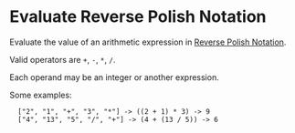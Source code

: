 # Evaluate Reverse Polish Notation 


Evaluate the value of an arithmetic expression in [Reverse Polish Notation](http://en.wikipedia.org/wiki/Reverse_Polish_notation).  

Valid operators are `+`, `-`, `*`, `/`.  

Each operand may be an integer or another expression.  

Some examples:  

```
  ["2", "1", "+", "3", "*"] -> ((2 + 1) * 3) -> 9
  ["4", "13", "5", "/", "+"] -> (4 + (13 / 5)) -> 6
```

